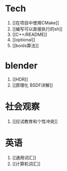 # Tech
1. [[在项目中使用CMake]]
2. [[编写可以直接执行的sh]]
3. [[C++/README]]
4. [[optional]]
5. [[boids算法]]

# blender
1. [[HDR]]
2. [[原理化 BSDF详解]]

# 社会观察
1. [[应试教育和个性冲突]]

# 英语
1. [[通用词汇]]
2. [[计算机词汇]]